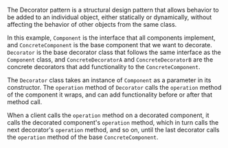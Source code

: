 The Decorator pattern is a structural design pattern that allows behavior to be added to an individual object, either statically or dynamically, without affecting the behavior of other objects from the same class.

In this example, `Component` is the interface that all components implement, and `ConcreteComponent` is the base component that we want to decorate. `Decorator` is the base decorator class that follows the same interface as the `Component` class, and `ConcreteDecoratorA` and `ConcreteDecoratorB` are the concrete decorators that add functionality to the `ConcreteComponent`.

The `Decorator` class takes an instance of `Component` as a parameter in its constructor. The `operation` method of `Decorator` calls the `operation` method of the component it wraps, and can add functionality before or after that method call.

When a client calls the `operation` method on a decorated component, it calls the decorated component's `operation` method, which in turn calls the next decorator's `operation` method, and so on, until the last decorator calls the `operation` method of the base `ConcreteComponent`.
